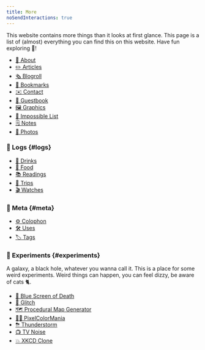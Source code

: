 ```yaml
---
title: More
noSendInteractions: true
---
```


This website contains more things than it looks at first glance. This page is a list of (almost) everything you can find this on this website. Have fun exploring 🧭!

<!--more-->

<div class='terms grid bold'>

- [🧁 About](/about)
- [✏️ Articles](/articles)
- [🗞️ Blogroll](/blogroll)
- [🔖 Bookmarks](/bookmarks)
- [✉️ Contact](/contact)
- [📖 Guestbook](/guestbook)
- [🖼️ Graphics](/graphics)
- [🚀 Impossible List](/impossible-list)
- [🗒️ Notes](/notes)
- [📸 Photos](/photos)

</div>

### 🧵 Logs {#logs}

<div class='terms grid bold'>

- [🧋 Drinks](/drinks)
- [🥘 Food](/food)
- [📚 Readings](/readings)
- [🚆 Trips](/trips)
- [🎬 Watches](/watches)

</div>

### 💎 Meta {#meta}

<div class='terms grid bold'>

- [⚙️ Colophon](/colophon)
- [🛠 Uses](/uses)
- [🏷 Tags](/tags)

</div>

### 🧪 Experiments {#experiments}

A galaxy, a black hole, whatever you wanna call it. This is a place for some weird experiments.
Weird things can happen, you can feel dizzy, be aware of cats 🐈. <span id='trigger' hidden title='Click here, NOW!'>Or they might bite you!</span>

<div id='experiments-list' class='terms grid bold'>

- [🔵 Blue Screen of Death](../minisites/bsod/)
- [📡 Glitch](../minisites/glitch/)
- [🗺 Procedural Map Generator](../minisites/mapgen/)
- [🏳️‍🌈 PixelColorMania](../minisites/pixelcolormania/)
- [⛈ Thunderstorm](../minisites/thunderstorm/)
- [📺 TV Noise](../minisites/tv-noise/)
- [💥 XKCD Clone](http://xkcd.hacdia.sh/)

</div>

<audio id="music" loop>
  <source src="https://cdn.hacdias.com/media/nyan-cat.mp3" type="audio/mpeg">
</audio>

<script>
const trigger = document.getElementById('trigger')
const experiments = document.getElementById('experiments-list')
const experimentsLinks = experiments.querySelectorAll('a')
const musicEl = document.getElementById('music')

trigger.hidden = false
musicEl.currentTime = 0
musicEl.load()

Array.from(experimentsLinks).forEach(el => {
  el.addEventListener('mouseenter', () => {
    if (experiments.classList.contains('nyan')) musicEl.play()
  })

  el.addEventListener('mouseleave', () => {
    if (experiments.classList.contains('nyan')) musicEl.pause()
  })
})

trigger.addEventListener('click', async () => {
  experiments.classList.toggle('nyan')
  trigger.classList.toggle('dn')
})
</script>
